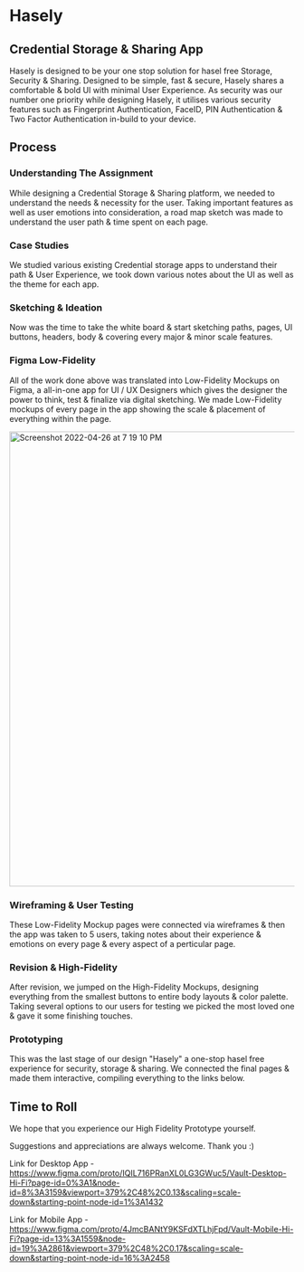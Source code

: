
# Hasely 
## Credential Storage & Sharing App

Hasely is designed to be your one stop solution for hasel free Storage, Security & Sharing.
Designed to be simple, fast & secure, Hasely shares a comfortable & bold UI with minimal User Experience.
As security was our number one priority while designing Hasely, it utilises various security 
features such as Fingerprint Authentication, FaceID, PIN Authentication & Two Factor Authentication in-build to your device.

## Process
### Understanding The Assignment 

While designing a Credential Storage & Sharing platform, we needed to 
understand the needs & necessity for the user. Taking important 
features as well as user emotions into consideration, a road map sketch 
was made to understand the user path & time spent on each page.

### Case Studies

We studied various existing Credential storage apps to understand their path & User Experience,
we took down various notes about the UI as well as the theme for each app.

### Sketching & Ideation 

Now was the time to take the white board & start sketching paths, pages, UI buttons,
headers, body & covering every major & minor scale features. 

### Figma Low-Fidelity

All of the work done above was translated into Low-Fidelity Mockups on 
Figma, a all-in-one app for UI / UX Designers which gives the designer the power 
to think, test & finalize via digital sketching. We made Low-Fidelity
mockups of every page in the app showing the scale & placement of everything
within the page.

<img width="804" alt="Screenshot 2022-04-26 at 7 19 10 PM" src="https://user-images.githubusercontent.com/102501551/165317621-f37dd571-fbcb-46d7-8d08-2ad98db4cb6c.png">

### Wireframing & User Testing 

These Low-Fidelity Mockup pages were connected via wireframes &
then the app was taken to 5 users, taking notes about their experience
& emotions on every page & every aspect of a perticular page.

### Revision & High-Fidelity 

After revision, we jumped on the High-Fidelity Mockups, designing everything 
from the smallest buttons to entire body layouts & color palette. 
Taking several options to our users for testing we picked the most loved one & 
gave it some finishing touches.

### Prototyping

This was the last stage of our design "Hasely" a one-stop hasel free experience
for security, storage & sharing. We connected the final pages & made them 
interactive, compiling everything to the links below. 

## Time to Roll
We hope that you experience our High Fidelity Prototype yourself. 

Suggestions and appreciations are always welcome. Thank you :)

Link for Desktop App - https://www.figma.com/proto/IQIL716PRanXL0LG3GWuc5/Vault-Desktop-Hi-Fi?page-id=0%3A1&node-id=8%3A3159&viewport=379%2C48%2C0.13&scaling=scale-down&starting-point-node-id=1%3A1432

Link for Mobile App - https://www.figma.com/proto/4JmcBANtY9KSFdXTLhjFpd/Vault-Mobile-Hi-Fi?page-id=13%3A1559&node-id=19%3A2861&viewport=379%2C48%2C0.17&scaling=scale-down&starting-point-node-id=16%3A2458








